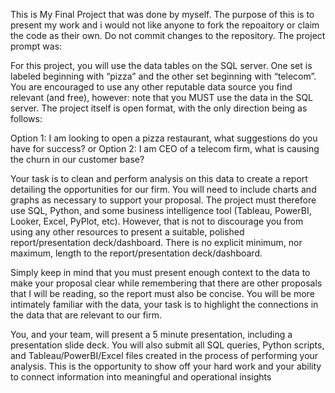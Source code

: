 This is My Final Project that was done by myself. The purpose of this is to present my work and i would not like 
anyone to fork the repoaitory or claim the code as their own. Do not commit changes to the repository. The project prompt was:

For this project, you will use the data tables on the SQL server. One set is labeled beginning with “pizza” and the
other set beginning with “telecom”. You are encouraged to use any other reputable data source you find relevant
(and free), however: note that you MUST use the data in the SQL server. The project itself is open format, with the
only direction being as follows:

Option 1: I am looking to open a pizza restaurant, what suggestions do you have for success?
or
Option 2: I am CEO of a telecom firm, what is causing the churn in our customer base?

Your task is to clean and perform analysis on this data to create a report detailing the opportunities for our firm. You
will need to include charts and graphs as necessary to support your proposal. The project must therefore use SQL,
Python, and some business intelligence tool (Tableau, PowerBI, Looker, Excel, PyPlot, etc). However, that is not to
discourage you from using any other resources to present a suitable, polished report/presentation deck/dashboard.
There is no explicit minimum, nor maximum, length to the report/presentation deck/dashboard. 

Simply keep in mind that you must present enough context to the data to make your proposal clear while remembering that there are other
proposals that I will be reading, so the report must also be concise. You will be more intimately familiar with the
data, your task is to highlight the connections in the data that are relevant to our firm.

You, and your team, will present a 5 minute presentation, including a presentation slide deck. You will also submit
all SQL queries, Python scripts, and Tableau/PowerBI/Excel files created in the process of performing your analysis.
This is the opportunity to show off your hard work and your ability to connect information into meaningful and
operational insights
